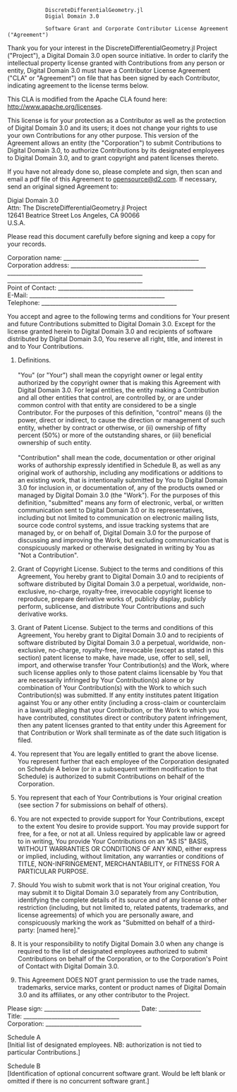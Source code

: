                 DiscreteDifferentialGeometry.jl  
                Digial Domain 3.0  

                Software Grant and Corporate Contributor License Agreement ("Agreement")  

Thank you for your interest in the DiscreteDifferentialGeometry.jl Project ("Project"), a Digital Domain 3.0 open source initiative.  In order to clarify the intellectual property license granted with Contributions from any person or entity, Digital Domain 3.0 must have a Contributor License Agreement ("CLA" or "Agreement") on file that has been signed by each Contributor, indicating agreement to the license terms below.   

This CLA is modified from the Apache CLA found here: http://www.apache.org/licenses.  

This license is for your protection as a Contributor as well as the protection of Digital Domain 3.0 and its users; it does not change your rights to use your own Contributions for any other purpose.  This version of the Agreement allows an entity (the "Corporation") to submit Contributions to Digital Domain 3.0, to authorize Contributions by its designated employees to Digital Domain 3.0, and to grant copyright and patent licenses thereto.  

If you have not already done so, please complete and sign, then scan and email a pdf file of this Agreement to opensource@d2.com.  If necessary, send an original signed Agreement to:  

Digial Domain 3.0  
Attn: The DiscreteDifferentialGeometry.jl Project  
12641 Beatrice Street
Los Angeles, CA 90066  
U.S.A.  

  Please read this document carefully before signing and keep a copy for your records.

Corporation name:    ________________________________________________  
Corporation address: ________________________________________________                                     ________________________________________________  
                     ________________________________________________  
Point of Contact:    ________________________________________________  
E-Mail:              ________________________________________________  
Telephone:           ________________________________________________  

You accept and agree to the following terms and conditions for Your present and future Contributions submitted to Digital Domain 3.0.  Except for the license granted herein to Digital Domain 3.0 and recipients of software distributed by Digital Domain 3.0, You reserve all right, title, and interest in and to Your Contributions.  

1. Definitions.  
<br>"You" (or "Your") shall mean the copyright owner or legal entity authorized by the copyright owner that is making this Agreement with Digital Domain 3.0. For legal entities, the entity making a Contribution and all other entities that control, are controlled by, or are under common control with that entity are considered to be a single Contributor. For the purposes of this definition, "control" means (i) the power, direct or indirect, to cause the direction or management of such entity, whether by contract or otherwise, or (ii) ownership of fifty percent (50%) or more of the outstanding shares, or (iii) beneficial ownership of such entity.  
<br>"Contribution" shall mean the code, documentation or other original works of authorship expressly identified in Schedule B, as well as any original work of authorship, including any modifications or additions to an existing work, that is intentionally submitted by You to Digital Domain 3.0 for inclusion in, or documentation of, any of the products owned or managed by Digital Domain 3.0 (the "Work"). For the purposes of this definition, "submitted" means any form of electronic, verbal, or written communication sent to Digital Domain 3.0 or its representatives, including but not limited to communication on electronic mailing lists, source code control systems, and issue tracking systems that are managed by, or on behalf of, Digital Domain 3.0 for the purpose of discussing and improving the Work, but excluding communication that is conspicuously marked or otherwise designated in writing by You as "Not a Contribution".  

2. Grant of Copyright License. Subject to the terms and conditions of this Agreement, You hereby grant to Digital Domain 3.0 and to recipients of software distributed by Digital Domain 3.0 a perpetual, worldwide, non-exclusive, no-charge, royalty-free, irrevocable copyright license to reproduce, prepare derivative works of, publicly display, publicly perform, sublicense, and distribute Your Contributions and such derivative works.  

3. Grant of Patent License. Subject to the terms and conditions of this Agreement, You hereby grant to Digital Domain 3.0 and to recipients of software distributed by Digital Domain 3.0 a perpetual, worldwide, non-exclusive, no-charge, royalty-free, irrevocable (except as stated in this section) patent license to make, have made, use, offer to sell, sell, import, and otherwise transfer Your Contribution(s) and the Work, where such license applies only to those patent claims licensable by You that are necessarily infringed by Your Contribution(s) alone or by combination of Your Contribution(s) with the Work to which such Contribution(s) was submitted. If any entity institutes patent litigation against You or any other entity (including a cross-claim or counterclaim in a lawsuit) alleging that your Contribution, or the Work to which you have contributed, constitutes direct or contributory patent infringement, then any patent licenses granted to that entity under this Agreement for that Contribution or Work shall terminate as of the date such litigation is filed.  

4. You represent that You are legally entitled to grant the above license. You represent further that each employee of the Corporation designated on Schedule A below (or in a subsequent written modification to that Schedule) is authorized to submit Contributions on behalf of the Corporation. 

5. You represent that each of Your Contributions is Your original creation (see section 7 for submissions on behalf of others).  

6. You are not expected to provide support for Your Contributions, except to the extent You desire to provide support. You may provide support for free, for a fee, or not at all. Unless required by applicable law or agreed to in writing, You provide Your Contributions on an "AS IS" BASIS, WITHOUT WARRANTIES OR CONDITIONS OF ANY KIND, either express or implied, including, without limitation, any warranties or conditions of TITLE, NON-INFRINGEMENT, MERCHANTABILITY, or FITNESS FOR A PARTICULAR PURPOSE.  

7. Should You wish to submit work that is not Your original creation, You may submit it to Digital Domain 3.0 separately from any Contribution, identifying the complete details of its source and of any license or other restriction (including, but not limited to, related patents, trademarks, and license agreements) of which you are personally aware, and conspicuously marking the work as "Submitted on behalf of a third-party: [named here\]."  

8. It is your responsibility to notify Digital Domain 3.0 when any change is required to the list of designated employees authorized to submit Contributions on behalf of the Corporation, or to the Corporation's Point of Contact with Digital Domain 3.0.  

9. This Agreement DOES NOT grant permission to use the trade names, trademarks, service marks, content or product names of Digital Domain 3.0 and its affiliates, or any other contributor to the Project.   

Please sign:  __________________________________ Date: _______________  
Title:        __________________________________  
Corporation:  __________________________________   

Schedule A  
[Initial list of designated employees.  NB: authorization is not tied to particular Contributions.\]     

Schedule B  
[Identification of optional concurrent software grant.  Would be left blank or omitted if there is no concurrent software grant.\]  
